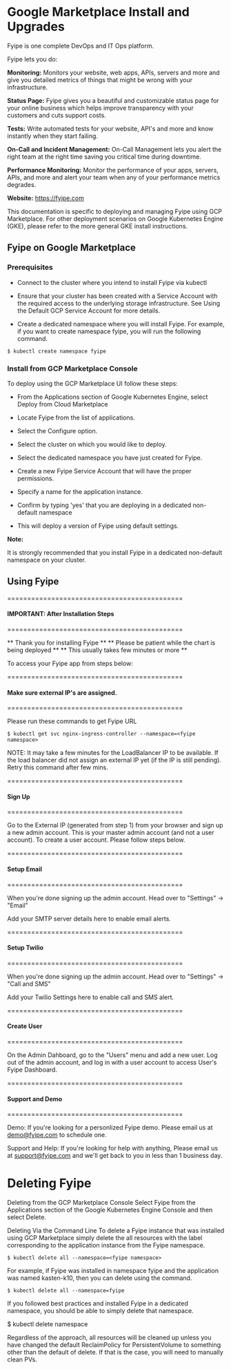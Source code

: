 # Google Marketplace Install and Upgrades

Fyipe is one complete DevOps and IT Ops platform. 

Fyipe lets you do: 

**Monitoring:** Monitors your website, web apps, APIs, servers and more and give you detailed metrics of things that might be wrong with your infrastructure. 

**Status Page:** Fyipe gives you a beautiful and customizable status page for your online business which helps improve transparency with your customers and cuts support costs.

**Tests:** Write automated tests for your website, API's and more and know instantly when they start failing. 

**On-Call and Incident Management:** On-Call Management lets you alert the right team at the right time saving you critical time during downtime.

**Performance Monitoring:** Monitor the performance of your apps, servers, APIs, and more and alert your team when any of your performance metrics degrades.

**Website:** https://fyipe.com

This documentation is specific to deploying and managing Fyipe using GCP Marketplace. For other deployment scenarios on Google Kubernetes Engine (GKE), please refer to the more general GKE install instructions.

## Fyipe on Google Marketplace 

### Prerequisites

- Connect to the cluster where you intend to install Fyipe via kubectl

- Ensure that your cluster has been created with a Service Account with the required access to the underlying storage infrastructure. See Using the Default GCP Service Account for more details.

- Create a dedicated namespace where you will install Fyipe. For example, if you want to create namespace fyipe, you will run the following command.

```
$ kubectl create namespace fyipe
```

### Install from GCP Marketplace Console

To deploy using the GCP Marketplace UI follow these steps:

 - From the Applications section of Google Kubernetes Engine, select Deploy from Cloud Marketplace

 - Locate Fyipe from the list of applications.

 - Select the Configure option.

 - Select the cluster on which you would like to deploy.

 - Select the dedicated namespace you have just created for  Fyipe.

 - Create a new Fyipe Service Account that will have the proper permissions.

 - Specify a name for the application instance.

 - Confirm by typing 'yes' that you are deploying in a dedicated non-default namespace

 - This will deploy a version of Fyipe using default settings.

**Note:**

It is strongly recommended that you install Fyipe in a dedicated non-default namespace on your cluster.

## Using Fyipe

============================================ 
#### IMPORTANT: After Installation Steps
============================================ 

** Thank you for installing Fyipe **
** Please be patient while the chart is being deployed **
** This usually takes few minutes or more **

To access your Fyipe app from steps below:

============================================ 
#### Make sure external IP's are assigned. 
============================================ 

Please run these commands to get Fyipe URL

```
$ kubectl get svc nginx-ingress-controller --namespace=<fyipe namespace>
```

NOTE: It may take a few minutes for the LoadBalancer IP to be available. 
If the load balancer did not assign an external IP yet (if the IP is still pending). 
Retry this command after few mins. 

============================================ 
#### Sign Up
============================================

Go to the External IP (generated from step 1) from your browser and sign up a new admin account. 
This is your master admin account (and not a user account). 
To create a user account. Please follow steps below.

============================================ 
#### Setup Email
============================================

When you're done signing up the admin account. Head over to "Settings" -> "Email"

Add your SMTP server details here to enable email alerts. 

============================================ 
#### Setup Twilio
============================================

When you're done signing up the admin account. Head over to "Settings" -> "Call and SMS"

Add your Twilio Settings here to enable call and SMS alert.

============================================ 
#### Create User
============================================

On the Admin Dahboard, go to the "Users" menu and add a new user. 
Log out of the admin account, and log in with a user account to access User's Fyipe Dashboard.

============================================ 
#### Support and Demo
============================================

Demo:
If you're looking for a personlized Fyipe demo. 
Please email us at demo@fyipe.com to schedule one. 

Support and Help:
If you're looking for help with anything,
Please email us at support@fyipe.com and we'll get back to you in less than 1 business day. 

# Deleting Fyipe

Deleting from the GCP Marketplace Console
Select Fyipe from the Applications section of the Google Kubernetes Engine Console and then select Delete.

Deleting Via the Command Line
To delete a  Fyipe instance that was installed using GCP Marketplace simply delete the all resources with the label corresponding to the application instance from the Fyipe namespace.

```
$ kubectl delete all --namespace=<fyipe namespace>
```


For example, if  Fyipe was installed in namespace fyipe and the application was named kasten-k10, then you can delete using the command.

```
$ kubectl delete all --namespace=fyipe 
```

If you followed best practices and installed  Fyipe in a dedicated namespace, you should be able to simply delete that namespace.

$ kubectl delete namespace <k10 namespace>

Regardless of the approach, all resources will be cleaned up unless you have changed the default ReclaimPolicy for PersistentVolume to something other than the default of delete. If that is the case, you will need to manually clean PVs.
